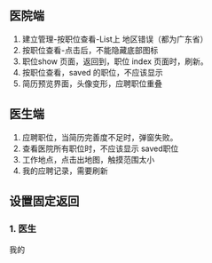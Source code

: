## 医院端
1. 建立管理-按职位查看-List上 地区错误（都为广东省）
2. 按职位查看-点击后，不能隐藏底部图标
3. 职位show 页面，返回到，职位 index 页面时，刷新。
4. 按职位查看，saved 的职位，不应该显示
5. 简历预览界面，头像变形，应聘职位重叠

## 医生端
1.  应聘职位，当简历完善度不足时，弹窗失败。
2. 查看医院所有职位时，不应该显示 saved职位
3. 工作地点，点击出地图，触摸范围太小
4. 我的应聘记录，需要刷新


## 设置固定返回
### 1. 医生
我的
